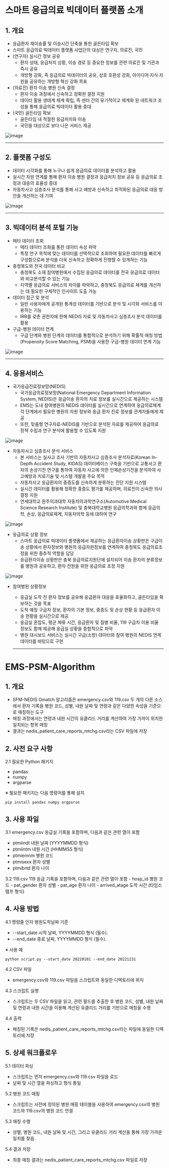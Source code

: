 # 스마트 응급의료 빅데이터 플랫폼 소개


## 1. 개요
  - 응급환자 재이송률 및 이송시간 단축을 통한 골든타임 확보
  - 스마트 응급의료 빅데이터 플랫폼 사업단의 대상은 연구자, 의료진, 국민
  - (연구자) 실시간 정보 공유
    - 환자 상태, 응급처치 상황, 이송 경로 등 중요한 정보를 관련 의료진 및 기관과 즉시 공유
    - 개방형 강화, 즉 응급의료 빅데이터의 공유, 상호 호환성 강화, 아이디어·지식·자원을 공유하는 개방형 혁신 강화 목표
  - (의료진) 환자 이송 병원 신속 결정
    - 환자 이송 과정에서 신속하고 정확한 결정 지원
    - 데이터 활용 생태계 체계 확립, 즉 센터 간의 유기적이고 체계화 된 네트워크 조성을 통해 응급의료 빅데이터 활용 증대
  - (국민) 골든타임 확보
    - 골든타임 내 적절한 응급처치와 이송
    - 국민을 대상으로 보다 나은 서비스 제공

![image](https://github.com/user-attachments/assets/0564ca83-b51f-4495-b82d-53a8c2c76062)


---

## 2. 플랫폼 구성도
  - 데이터 시각화를 통해 누구나 쉽게 응급의료 데이터를 분석하고 활용
  - 실시간 자원 연계를 통해 환자 이송 병원 결정과 응급처치 정보 공유 등 응급의료 조정과 대응의 효율성 증대
  - 자동차사고 심층조사 분석를 통해 사고 예방과 신속하고 최적화된 응급의료 대응 방안을 개선하는 데 기여
    
![image](https://github.com/user-attachments/assets/d2683837-e82f-47f6-87ca-59ac7a7ff783)

---

## 3. 빅데이터 분석 포털 기능
  - 메타 데이터 조회
    - 메타 데이터 조회를 통한 데이터 속성 파악
    - 특정 연구 목적에 맞는 데이터를 선택적으로 조회하여 필요한 데이터를 빠르게 구성함으로써 분석을 더욱 신속하고 정확하게 진행할 수 있게하는 기능
  - 충청북도와 전국 데이터 비교
    - 충청북도 소재 참여병원에서 수집된 응급의료 데이터를 전국 응급의료 데이터와 비교분석할 수 있는 기능
    - 지역별 응급의료 서비스의 차이를 파악하고, 충청북도 응급의료 체계를 개선하는 데 필요한 구체적인 인사이트 도출 가능      
  - 데이터 접근 및 분석
    - 일반 사용자에게 공개된 통계성 데이터를 기반으로 분석 및 시각화 서비스를 이용하는 기능
    - IRB를 갖춘 권한자에 한해 NEDIS 자료 및 자동차사고 심층조사 분석 데이터를 활용     
  - 구급-병원 데이터 연계
    - 구급 단계와 병원 단계의 데이터를 통합적으로 분석하기 위해 확률적 매칭 방법(Propensity Score Matching, PSM)을 사용한 구급-병원 데이터 연계 기능

![image](https://github.com/user-attachments/assets/3a9ad84a-6d71-4e09-a7d6-1713226a9728)

---

## 4. 응용서비스
  - 국가응급진료정보망(NEDIS)
    - 국가응급의료정보망(National Emergency Department Information System, NEDIS)은 응급이송 환자의 치료 정보를 실시간으로 제공하는 시스템
    - EMS는 도내 참여병원의 NEDIS 데이터를 실시간으로 연계하여 응급의료체계 각 단계에서 필요한 병원의 자원 정보와 응급 환자 진료 정보를 관계자들에게 제공
    - 또한, 맞춤형 연구자료-NEDIS를 기반으로 분석된 자료를 제공하여 응급의료 정책 수립과 연구 분석에 활용할 수 있도록 지원

![image](https://github.com/user-attachments/assets/d1a87d2b-7626-4943-98b6-3012caa96a6d)
      
  - 자동차사고 심층조사 분석 서비스
    - 본 서비스는 실사고 조사 기반의 자동차사고 심층조사 분석자료(Korean In-Depth Accident Study, KIDAS) 데이터베이스 구축을 기반으로 교통사고 환자의 손상기전 연구를 통하여 자동차 사고에 의한 인체손상기전을 분석하여 사고예방과 치료기술 및 시스템 개발을 주요 목적
    - 자동차사고 응급환자의 중증도를 신속하게 분류하는 진단 지원 시스템
    - 실시간 데이터를 활용해 정확한 중증도 평가를 제공하며, 의료진이 신속한 의사결정 지원
    - 연세대학교 원주의과대학 자동차의과학연구소(Automotive Medical Science Research Institute) 및 충북대학교병원 응급의학과와 함께 응급의학, 손상, 응급의료체계, 자동차의학 등에 대하여 연구

![image](https://github.com/user-attachments/assets/3744f18b-1b6d-49c1-ad94-f0188118b791)

  - 응급의료 상황 정보
    - 스마트 응급의료 빅데이터 플랫폼에서 제공하는 응급환자이송 상황판은 구급이송 상황에서 환자정보와 병원의 응급자원정보를 연계하여 충청북도 응급의료조정을 위한 중추적 역할을 담당
    - 응급환자이송 상황판은 충북 응급의료지원단에 설치되어 이송 환자의 분류정보를 병원과 공유하고, 환자 전원을 위한 응급의료 조정 지원

![image](https://github.com/user-attachments/assets/37c50118-08c2-49f8-86b9-0c9adbbd087e)

  - 참여병원 상황정보
    - 응급실 도착 전 환자 정보를 공유해 응급환자 대응을 효율화하고, 골든타임을 확보하는 것을 목표
    - 도착 예정 구급차 정보, 환자의 기본 정보, 중증도 및 손상 현황 등 응급환자 이송 현황을 실시간으로 제공
    - 응급실 혼잡도, 평균 체류 시간, 응급환자 및 질병 비율, 119 구급차 이용 비율 정보도 함께 제공해 응급실 상황을 종합적으로 파악
    - 병원 대시보드 서비스는 실시간 구급(소방) 데이터와 참여 병원의 NEDIS 연계 데이터를 바탕으로 구현

    ---

# EMS-PSM-Algorithm

## 1. 개요

  - SFM-NEDIS Gmatch 알고리즘은 emergency.csv와 119.csv 두 개의 다른 소스에서 환자 기록을 병원 코드, 성별, 내원 날짜 및 연령과 같은 다양한 속성을 기준으로 매칭하는 도구
  - 매칭 과정에서는 연령과 내원 시간의 유클리드 거리를 계산하여 가장 가까이 위치한 일치되는 항목 매칭
  - 결과는 nedis_patient_care_reports_mtchg.csv라는 CSV 파일에 저장

## 2. 사전 요구 사항
2.1 필요한 Python 패키지
 - pandas
 - numpy
 - argparse

※ 필요한 패키지는 다음 명령어를 통해 설치
```
pip install pandas numpy argparse
```

## 3. 사용 파일
3.1 emergency.csv 응급실 기록을 포함하며, 다음과 같은 관련 열이 포함
  - ptmiindt 내원 날짜 (YYYYMMDD 형식)
  - ptmiintm 내원 시간 (HHMMSS 형식)
  - ptmiemnm 병원 코드
  - ptmisexx 환자 성별
  - ptmibrtd 환자 나이

3.2 119.csv 119 응급 기록을 포함하며, 다음과 같은 관련 열이 포함
    - hosp_id 병원 코드
    - pat_gender 환자 성별
    - pat_age 환자 나이
    - arrived_atage 도착 시간 (타임스탬프 형식)


## 4. 사용 방법
4.1 명령줄 인자 병원도착날짜 기준
   - --start_date 시작 날짜, YYYYMMDD 형식 (필수).
   - --end_date 종료 날짜, YYYYMMDD 형식 (필수).

※ 사용 예
```
python script.py --start_date 20220101 --end_date 20221231
```

4.2 CSV 파일
   - emergency.csv와 119.csv 파일을 스크립트와 동일한 디렉토리에 위치

4.3 스크립트 실행
   - 스크립트는 두 CSV 파일을 읽고, 관련 필드를 추출한 후 병원 코드, 성별, 내원 날짜 및 연령과 내원 시간을 이용해 계산된 유클리드 거리를 기반으로 매칭을 수행

4.4 출력
   - 매칭된 기록은 nedis_patient_care_reports_mtchg.csv라는 파일에 동일한 디렉토리에 저장

## 5. 상세 워크플로우

5.1 데이터 파싱
   - 스크립트는 먼저 emergency.csv와 119.csv 파일을 로드
   - 날짜 및 시간 열을 파싱하고 형식 통일

5.2 병원 코드 매핑
   - 스크립트는 사전에 정의된 병원 매핑 테이블을 사용하여 emergency.csv의 병원 코드와 119.csv의 병원 코드 연결

5.3 매칭 수행
   - 성별, 병원 코드, 내원 날짜 및 시간, 그리고 유클리드 거리 계산을 통해 가장 가까운 일치를 찾음.

5.4 결과 저장
   - 최종 매칭 결과는 nedis_patient_care_reports_mtchg.csv 파일로 저장


    
<!---
emsbigdata/emsbigdata is a ✨ special ✨ repository because its `README.md` (this file) appears on your GitHub profile.
You can click the Preview link to take a look at your changes.
--->
